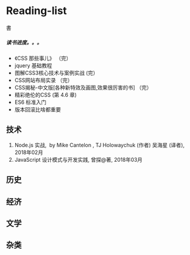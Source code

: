 # Reading-list
書
##### 读书进度。。。
* 《CSS 那些事儿》 （完）
* jquery 基础教程
* 图解CSS3核心技术与案例实战 (完）
* CSS网站布局实录 （完）
* CSS揭秘-中文版[各种新特效及画图,效果很厉害的书] （完）
* 精彩绝伦的CSS (第 4.6 章)
* ES6 标准入门
* 版本回滚比啥都重要


## 技术
1. Node.js 实战,  by Mike Cantelon , TJ Holowaychuk (作者) 吴海星 (译者), 2018年02月
1. JavaScript 设计模式与开发实践, 曾探@著, 2018年03月
## 历史

## 经济

## 文学

## 杂类

